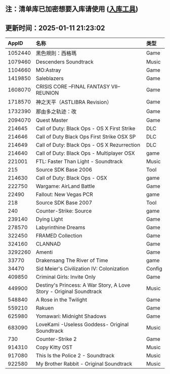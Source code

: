## 注：清单库已加密想要入库请使用 ([入库工具](https://github.com/BlankTMing/ManifestAutoUpdate/releases))

## 更新时间：2025-01-11 21:23:02
| AppID | 名称 | 类型  |
| :-------------------- | :----------------------------- | :----------- |
| 1052440 | 黑色規則：西格瑪| Game |
| 1079460 | Descenders Soundtrack| Music |
| 1104660 | MO:Astray| Game |
| 1419850 | Saleblazers| Game |
| 1608070 | CRISIS CORE –FINAL FANTASY VII– REUNION| Game |
| 1718570 | 神之天平（ASTLIBRA Revision）| Game |
| 1732390 | 那由多之轨迹：改| Game |
| 2094070 | Quest Master| Game |
| 214645 | Call of Duty: Black Ops - OS X First Strike| DLC |
| 214646 | Call of Duty Black Ops First Strike OSX SP| DLC |
| 214649 | Call of Duty: Black Ops - OS X Rezurrection| DLC |
| 214640 | Call of Duty: Black Ops - Multiplayer OSX| game |
| 221001 | FTL: Faster Than Light - Soundtrack| Music |
| 215 | Source SDK Base 2006| Tool |
| 214630 | Call of Duty: Black Ops - OSX| game |
| 222750 | Wargame: AirLand Battle| Game |
| 22490 | Fallout: New Vegas PCR| game |
| 218 | Source SDK Base 2007| Tool |
| 240 | Counter-Strike: Source| game |
| 239140 | Dying Light| Game |
| 278570 | Labyrinthine Dreams| Game |
| 322450 | FRAMED Collection| Game |
| 324160 | CLANNAD| Game |
| 3292260 | Amenti| Game |
| 33770 | Drakensang The River of Time| game |
| 34470 | Sid Meier's Civilization IV: Colonization| Config |
| 409850 | Criminal Girls: Invite Only| Game |
| 449900 | Destiny's Princess: A War Story, A Love Story - Original Soundtrack| Music |
| 548840 | A Rose in the Twilight| Game |
| 559210 | Rakuen| Game |
| 625980 | Yomawari: Midnight Shadows| Game |
| 683090 | LoveKami -Useless Goddess- Original Soundtrack| Music |
| 730 | Counter-Strike 2| Game |
| 914310 | Copy Kitty OST| Music |
| 917080 | This Is the Police 2 - Soundtrack| Music |
| 922580 | My Brother Rabbit - Original Soundtrack| Music |

